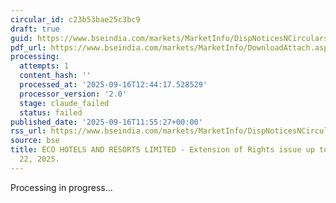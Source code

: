 ```yaml
---
circular_id: c23b53bae25c3bc9
draft: true
guid: https://www.bseindia.com/markets/MarketInfo/DispNoticesNCirculars.aspx?Noticeid={B83A9173-57F7-4C36-8300-F80BF5EA0014}&noticeno=20250916-46&dt=09/16/2025&icount=46&totcount=62&flag=0
pdf_url: https://www.bseindia.com/markets/MarketInfo/DownloadAttach.aspx?id=20250916-46&attachedId=f5def826-0fa3-44b1-af5d-bd5edc1d3d60
processing:
  attempts: 1
  content_hash: ''
  processed_at: '2025-09-16T12:44:17.528529'
  processor_version: '2.0'
  stage: claude_failed
  status: failed
published_date: '2025-09-16T11:55:27+00:00'
rss_url: https://www.bseindia.com/markets/MarketInfo/DispNoticesNCirculars.aspx?Noticeid={B83A9173-57F7-4C36-8300-F80BF5EA0014}&noticeno=20250916-46&dt=09/16/2025&icount=46&totcount=62&flag=0
source: bse
title: ECO HOTELS AND RESORTS LIMITED - Extension of Rights issue up to Monday, September
  22, 2025.
---
```


Processing in progress...